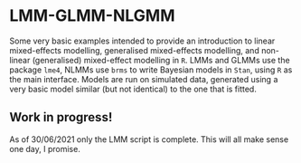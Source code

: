 # LMM-GLMM-NLGMM
Some very basic examples intended to provide an introduction to linear mixed-effects modelling, generalised mixed-effects modelling, and non-linear (generalised) mixed-effect modelling in ```R```. LMMs and GLMMs use the package ```lme4```, NLMMs use ```brms``` to write Bayesian models in ```Stan```, using ```R``` as the main interface.
Models are run on simulated data, generated using a very basic model similar (but not identical) to the one that is fitted.
## Work in progress!
As of 30/06/2021 only the LMM script is complete.
This will all make sense one day, I promise.
